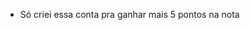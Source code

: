 - Só criei essa conta pra ganhar mais 5 pontos na nota
<!---
CarolineVitoria25/CarolineVitoria25 is a ✨ special ✨ repository because its `README.md` (this file) appears on your GitHub profile.
You can click the Preview link to take a look at your changes.
--->
